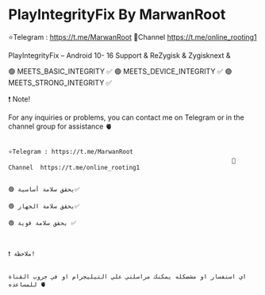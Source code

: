 # PlayIntegrityFix By MarwanRoot 

⭐️Telegram : https://t.me/MarwanRoot
                                                                   💫Channel  https://t.me/online_rooting1  


PlayIntegrityFix – Android 10- 16 Support & ReZygisk & Zygisknext & 

🟢 MEETS_BASIC_INTEGRITY ✅
🟢 MEETS_DEVICE_INTEGRITY ✅
🟢 MEETS_STRONG_INTEGRITY ✅ 

❗ Note!

For any inquiries or problems, you can contact me on Telegram or in the channel group for assistance 🫀                                             

                                                                   ⭐️Telegram : https://t.me/MarwanRoot
                                                                   💫Channel  https://t.me/online_rooting1  

                                                                                                                   🟢 يحقق سلامة أساسية✅
                                                                                                                   🟢 يحقق سلامة الجهاز✅
                                                                                                                   🟢 يحقق سلامة قوية ✅ 
                      
                                                                                                                 
                                                                                                                      ❗ ملاحظة! 

                                                                                         اي استفسار او مشضكله يمكنك مراسلتي علي التيليجرام او في جروب القناة للمساعده 🫀  




